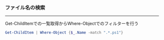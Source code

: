 ### ファイル名の検索

---

Get-ChildItemでの一覧取得からWhere-Objectでのフィルターを行う

```powershell
Get-ChildItem | Where-Object {$_.Name -match ".*.ps1"}
```
